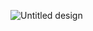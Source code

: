 ![Untitled design](https://github.com/user-attachments/assets/16e93e43-e570-4fe5-8ded-5599b1a993fd)
